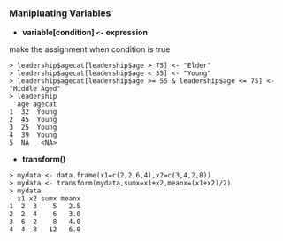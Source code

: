 ### Manipluating Variables

* **variable[condition] `<-` expression**

make the assignment when condition is true

```
> leadership$agecat[leadership$age > 75] <- "Elder"
> leadership$agecat[leadership$age < 55] <- "Young"
> leadership$agecat[leadership$age >= 55 & leadership$age <= 75] <- "Middle Aged"
> leadership
  age agecat
1  32  Young
2  45  Young
3  25  Young
4  39  Young
5  NA   <NA>
```
* **transform()**
```
> mydata <- data.frame(x1=c(2,2,6,4),x2=c(3,4,2,8))
> mydata <- transform(mydata,sumx=x1+x2,meanx=(x1+x2)/2)
> mydata
  x1 x2 sumx meanx
1  2  3    5   2.5
2  2  4    6   3.0
3  6  2    8   4.0
4  4  8   12   6.0
```